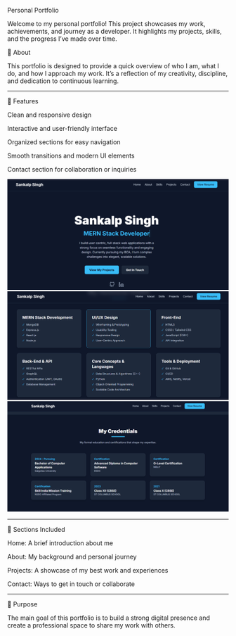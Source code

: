 Personal Portfolio

Welcome to my personal portfolio!
This project showcases my work, achievements, and journey as a developer. It highlights my projects, skills, and the progress I’ve made over time.

📖 About

This portfolio is designed to provide a quick overview of who I am, what I do, and how I approach my work. It’s a reflection of my creativity, discipline, and dedication to continuous learning.

-------------------------------------------------------------------------------------------------------------------------------------------------------------------------------------------------------------------------

🚀 Features

Clean and responsive design

Interactive and user-friendly interface

Organized sections for easy navigation

Smooth transitions and modern UI elements

Contact section for collaboration or inquiries

![Front](images/Front.png)
![skills](images/skills.png)
![credentials](images/credentials.png)


-----------------------------------------------------------------------------------------------------------------------------------------------------------------------------------------------------------------------

📁 Sections Included

Home: A brief introduction about me

About: My background and personal journey

Projects: A showcase of my best work and experiences

Contact: Ways to get in touch or collaborate

-----------------------------------------------------------------------------------------------------------------------------------------------------------------------------------------------------------------------

🧠 Purpose

The main goal of this portfolio is to build a strong digital presence and create a professional space to share my work with others.
